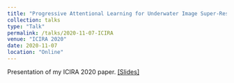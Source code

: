 ```yaml
---
title: "Progressive Attentional Learning for Underwater Image Super-Resolution"
collection: talks
type: "Talk"
permalink: /talks/2020-11-07-ICIRA
venue: "ICIRA 2020"
date: 2020-11-07
location: "Online"
---
```

Presentation of my ICIRA 2020 paper. [[Slides]](https://xueleichen.github.io/files/ICIRA2020-slides.pdf)

